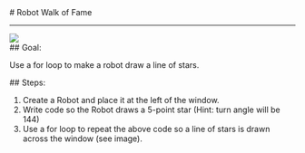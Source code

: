 <body>
<div id="wrap">
<div id="main">
<div id="recipeLeftColumn">
# Robot Walk of Fame

<hr/>
<img src="images/walkOfFame.png"/>
<div id="recipeGoal">
## Goal:


Use a for loop to make a robot draw a line of stars.

</div>
</div>
<div id="recipeRightColumn">
<div id="recipeSteps">
## Steps:

<ol id="stepList">
<li>Create a Robot and place it at the left of the window.</li>
<li>Write code so the Robot draws a 5-point star (Hint: turn angle will be 144)</li>
<li>Use a for loop to repeat the above code so a line of stars is drawn across the window (see image). </li>
</ol>
<div style="clear:both;"></div>
</div>
</div>
</div>
</div>
<div id="footer">

</div>
</body>